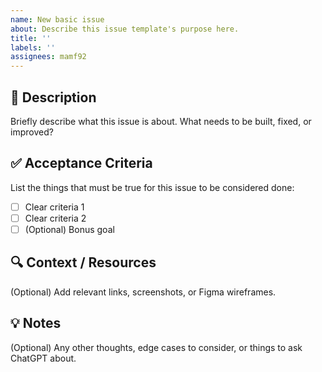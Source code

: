```yaml
---
name: New basic issue
about: Describe this issue template's purpose here.
title: ''
labels: ''
assignees: mamf92
---
```


## 📝 Description

Briefly describe what this issue is about. What needs to be built, fixed, or improved?

## ✅ Acceptance Criteria

List the things that must be true for this issue to be considered done:

- [ ] Clear criteria 1
- [ ] Clear criteria 2
- [ ] (Optional) Bonus goal

## 🔍 Context / Resources

(Optional) Add relevant links, screenshots, or Figma wireframes.

## 💡 Notes

(Optional) Any other thoughts, edge cases to consider, or things to ask ChatGPT about.
